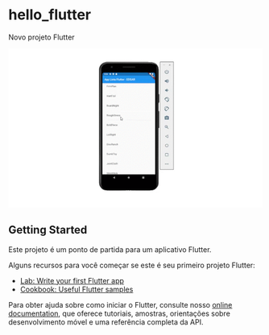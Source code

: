 # hello_flutter

Novo projeto Flutter

![app retrofit](https://github.com/edgaregidio/hello-flutter-fasam/blob/master/flutter1.gif)

## Getting Started

Este projeto é um ponto de partida para um aplicativo Flutter.

Alguns recursos para você começar se este é seu primeiro projeto Flutter:

- [Lab: Write your first Flutter app](https://flutter.dev/docs/get-started/codelab)
- [Cookbook: Useful Flutter samples](https://flutter.dev/docs/cookbook)

Para obter ajuda sobre como iniciar o Flutter, consulte nosso
[online documentation](https://flutter.dev/docs), que oferece tutoriais,
amostras, orientações sobre desenvolvimento móvel e uma referência completa da API.
